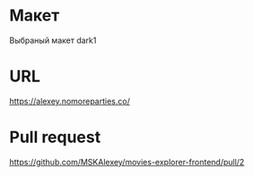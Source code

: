 # Макет
Выбраный макет dark1
# URL
https://alexey.nomoreparties.co/
# Pull request
https://github.com/MSKAlexey/movies-explorer-frontend/pull/2